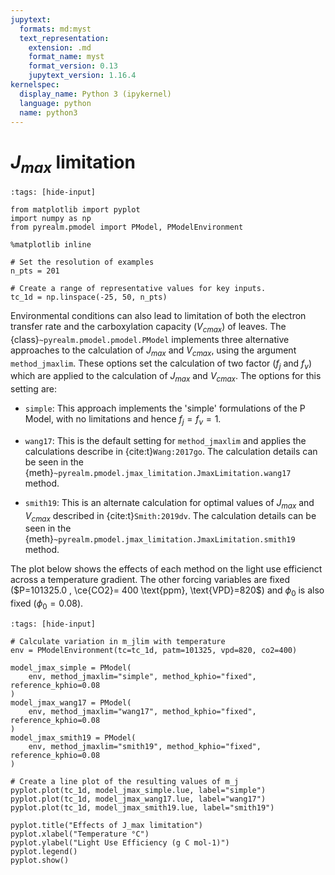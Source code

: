 ```yaml
---
jupytext:
  formats: md:myst
  text_representation:
    extension: .md
    format_name: myst
    format_version: 0.13
    jupytext_version: 1.16.4
kernelspec:
  display_name: Python 3 (ipykernel)
  language: python
  name: python3
---
```


# $J_{max}$ limitation

```{code-cell}
:tags: [hide-input]

from matplotlib import pyplot
import numpy as np
from pyrealm.pmodel import PModel, PModelEnvironment

%matplotlib inline

# Set the resolution of examples
n_pts = 201

# Create a range of representative values for key inputs.
tc_1d = np.linspace(-25, 50, n_pts)
```

Environmental conditions can also lead to limitation of both the electron transfer rate
and the carboxylation capacity ($V_{cmax}$) of leaves. The
{class}`~pyrealm.pmodel.pmodel.PModel` implements three alternative approaches to the
calculation of $J_{max}$ and $V_{cmax}$, using the argument `method_jmaxlim`. These
options set the calculation of two factor ($f_j$ and $f_v$) which are applied to the
calculation of $J_{max}$ and $V_{cmax}$. The options for this setting are:

* `simple`: This approach implements the 'simple' formulations of the P Model, with no
  limitations and hence $f_j  = f_v = 1$.
* `wang17`: This is the default setting for `method_jmaxlim` and applies the
  calculations describe in  {cite:t}`Wang:2017go`. The calculation details can be
  seen in the {meth}`~pyrealm.pmodel.jmax_limitation.JmaxLimitation.wang17` method.

* `smith19`: This is an alternate calculation for optimal values of $J_{max}$
  and $V_{cmax}$ described in {cite:t}`Smith:2019dv`. The calculation details can be
  seen in the {meth}`~pyrealm.pmodel.jmax_limitation.JmaxLimitation.smith19` method.

The plot below shows the effects of each method on the light use efficienct across a
temperature gradient. The other forcing variables are fixed ($P=101325.0 , \ce{CO2}= 400
\text{ppm}, \text{VPD}=820$) and $\phi_0$ is also fixed ($\phi_0=0.08$).

```{code-cell}
:tags: [hide-input]

# Calculate variation in m_jlim with temperature
env = PModelEnvironment(tc=tc_1d, patm=101325, vpd=820, co2=400)

model_jmax_simple = PModel(
    env, method_jmaxlim="simple", method_kphio="fixed", reference_kphio=0.08
)
model_jmax_wang17 = PModel(
    env, method_jmaxlim="wang17", method_kphio="fixed", reference_kphio=0.08
)
model_jmax_smith19 = PModel(
    env, method_jmaxlim="smith19", method_kphio="fixed", reference_kphio=0.08
)

# Create a line plot of the resulting values of m_j
pyplot.plot(tc_1d, model_jmax_simple.lue, label="simple")
pyplot.plot(tc_1d, model_jmax_wang17.lue, label="wang17")
pyplot.plot(tc_1d, model_jmax_smith19.lue, label="smith19")

pyplot.title("Effects of J_max limitation")
pyplot.xlabel("Temperature °C")
pyplot.ylabel("Light Use Efficiency (g C mol-1)")
pyplot.legend()
pyplot.show()
```
